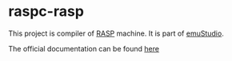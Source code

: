 # raspc-rasp

This project is compiler of [RASP](https://en.wikipedia.org/wiki/Random-access_stored-program_machine) machine.
It is part of [emuStudio](https://www.emustudio.net/).

The official documentation can be
found [here](https://www.emustudio.net/docuser/rasp/index/#compiler-code-raspc-rasp-code)
